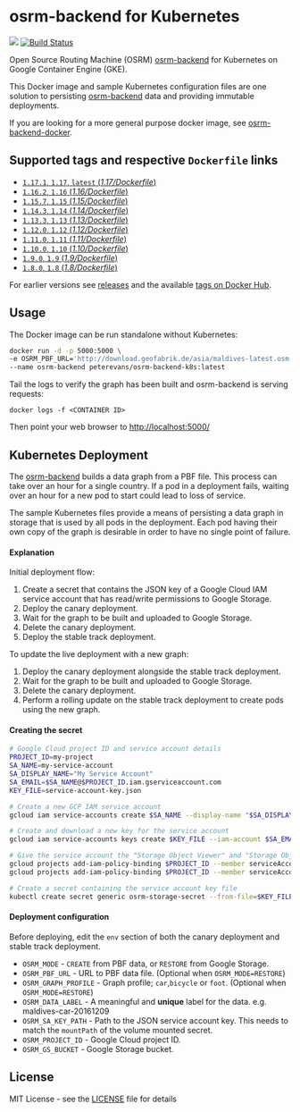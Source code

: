 # osrm-backend for Kubernetes
[![](https://images.microbadger.com/badges/image/peterevans/osrm-backend-k8s.svg)](https://microbadger.com/images/peterevans/osrm-backend-k8s)
[![Build Status](https://travis-ci.org/peter-evans/osrm-backend-k8s.svg?branch=master)](https://travis-ci.org/peter-evans/osrm-backend-k8s)

Open Source Routing Machine (OSRM) [osrm-backend](https://github.com/Project-OSRM/osrm-backend) for Kubernetes on Google Container Engine (GKE).

This Docker image and sample Kubernetes configuration files are one solution to persisting [osrm-backend](https://github.com/Project-OSRM/osrm-backend) data and providing immutable deployments.

If you are looking for a more general purpose docker image, see [osrm-backend-docker](https://github.com/peter-evans/osrm-backend-docker).

## Supported tags and respective `Dockerfile` links

- [`1.17.1`, `1.17`, `latest`  (*1.17/Dockerfile*)](https://github.com/peter-evans/osrm-backend-k8s/tree/master/1.17)
- [`1.16.2`, `1.16` (*1.16/Dockerfile*)](https://github.com/peter-evans/osrm-backend-k8s/tree/master/1.16)
- [`1.15.7`, `1.15` (*1.15/Dockerfile*)](https://github.com/peter-evans/osrm-backend-k8s/tree/master/1.15)
- [`1.14.3`, `1.14` (*1.14/Dockerfile*)](https://github.com/peter-evans/osrm-backend-k8s/tree/master/1.14)
- [`1.13.3`, `1.13` (*1.13/Dockerfile*)](https://github.com/peter-evans/osrm-backend-k8s/tree/master/1.13)
- [`1.12.0`, `1.12` (*1.12/Dockerfile*)](https://github.com/peter-evans/osrm-backend-k8s/tree/master/1.12)
- [`1.11.0`, `1.11` (*1.11/Dockerfile*)](https://github.com/peter-evans/osrm-backend-k8s/tree/master/1.11)
- [`1.10.0`, `1.10` (*1.10/Dockerfile*)](https://github.com/peter-evans/osrm-backend-k8s/tree/master/1.10)
- [`1.9.0`, `1.9` (*1.9/Dockerfile*)](https://github.com/peter-evans/osrm-backend-k8s/tree/master/1.9)
- [`1.8.0`, `1.8` (*1.8/Dockerfile*)](https://github.com/peter-evans/osrm-backend-k8s/tree/master/1.8)

For earlier versions see [releases](https://github.com/peter-evans/osrm-backend-k8s/releases) and the available [tags on Docker Hub](https://hub.docker.com/r/peterevans/osrm-backend-k8s/tags/).

## Usage
The Docker image can be run standalone without Kubernetes:

```bash
docker run -d -p 5000:5000 \
-e OSRM_PBF_URL='http://download.geofabrik.de/asia/maldives-latest.osm.pbf' \
--name osrm-backend peterevans/osrm-backend-k8s:latest
```
Tail the logs to verify the graph has been built and osrm-backend is serving requests:
```
docker logs -f <CONTAINER ID>
```
Then point your web browser to [http://localhost:5000/](http://localhost:5000/)

## Kubernetes Deployment
The [osrm-backend](https://github.com/Project-OSRM/osrm-backend) builds a data graph from a PBF file. This process can take over an hour for a single country.
If a pod in a deployment fails, waiting over an hour for a new pod to start could lead to loss of service.

The sample Kubernetes files provide a means of persisting a data graph in storage that is used by all pods in the deployment. 
Each pod having their own copy of the graph is desirable in order to have no single point of failure.

#### Explanation
Initial deployment flow:

1. Create a secret that contains the JSON key of a Google Cloud IAM service account that has read/write permissions to Google Storage.
2. Deploy the canary deployment.
3. Wait for the graph to be built and uploaded to Google Storage.
4. Delete the canary deployment.
5. Deploy the stable track deployment.

To update the live deployment with a new graph:

1. Deploy the canary deployment alongside the stable track deployment.
2. Wait for the graph to be built and uploaded to Google Storage.
3. Delete the canary deployment.
4. Perform a rolling update on the stable track deployment to create pods using the new graph.

#### Creating the secret

```bash
# Google Cloud project ID and service account details
PROJECT_ID=my-project
SA_NAME=my-service-account
SA_DISPLAY_NAME="My Service Account"
SA_EMAIL=$SA_NAME@$PROJECT_ID.iam.gserviceaccount.com
KEY_FILE=service-account-key.json

# Create a new GCP IAM service account
gcloud iam service-accounts create $SA_NAME --display-name "$SA_DISPLAY_NAME"

# Create and download a new key for the service account
gcloud iam service-accounts keys create $KEY_FILE --iam-account $SA_EMAIL

# Give the service account the "Storage Object Viewer" and "Storage Object Creator" IAM roles
gcloud projects add-iam-policy-binding $PROJECT_ID --member serviceAccount:$SA_EMAIL --role roles/storage.objectViewer
gcloud projects add-iam-policy-binding $PROJECT_ID --member serviceAccount:$SA_EMAIL --role roles/storage.objectCreator

# Create a secret containing the service account key file
kubectl create secret generic osrm-storage-secret --from-file=$KEY_FILE
```  

#### Deployment configuration
Before deploying, edit the `env` section of both the canary deployment and stable track deployment.

- `OSRM_MODE` - `CREATE` from PBF data, or `RESTORE` from Google Storage.
- `OSRM_PBF_URL` - URL to PBF data file. (Optional when `OSRM_MODE=RESTORE`)
- `OSRM_GRAPH_PROFILE` - Graph profile; `car`,`bicycle` or `foot`. (Optional when `OSRM_MODE=RESTORE`)
- `OSRM_DATA_LABEL` - A meaningful and **unique** label for the data. e.g. maldives-car-20161209
- `OSRM_SA_KEY_PATH` - Path to the JSON service account key. This needs to match the `mountPath` of the volume mounted secret.
- `OSRM_PROJECT_ID` - Google Cloud project ID.
- `OSRM_GS_BUCKET` - Google Storage bucket.

## License

MIT License - see the [LICENSE](LICENSE) file for details